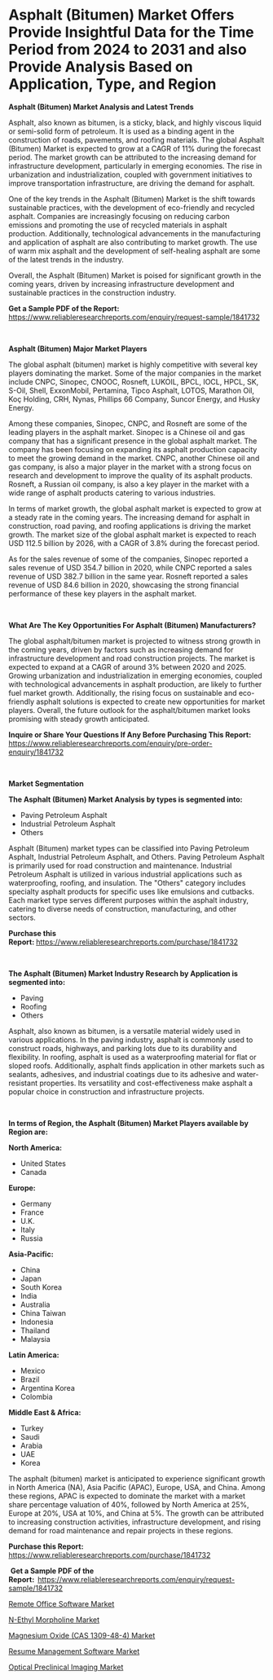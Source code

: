 <p><h1>Asphalt (Bitumen) Market Offers Provide Insightful Data for the Time Period from 2024 to 2031 and also Provide Analysis Based on Application, Type, and Region</h1></p><p><strong>Asphalt (Bitumen) Market Analysis and Latest Trends</strong></p>
<p><p>Asphalt, also known as bitumen, is a sticky, black, and highly viscous liquid or semi-solid form of petroleum. It is used as a binding agent in the construction of roads, pavements, and roofing materials. The global Asphalt (Bitumen) Market is expected to grow at a CAGR of 11% during the forecast period. The market growth can be attributed to the increasing demand for infrastructure development, particularly in emerging economies. The rise in urbanization and industrialization, coupled with government initiatives to improve transportation infrastructure, are driving the demand for asphalt.</p><p>One of the key trends in the Asphalt (Bitumen) Market is the shift towards sustainable practices, with the development of eco-friendly and recycled asphalt. Companies are increasingly focusing on reducing carbon emissions and promoting the use of recycled materials in asphalt production. Additionally, technological advancements in the manufacturing and application of asphalt are also contributing to market growth. The use of warm mix asphalt and the development of self-healing asphalt are some of the latest trends in the industry.</p><p>Overall, the Asphalt (Bitumen) Market is poised for significant growth in the coming years, driven by increasing infrastructure development and sustainable practices in the construction industry.</p></p>
<p><strong>Get a Sample PDF of the Report:&nbsp;</strong> <a href="https://www.reliableresearchreports.com/enquiry/request-sample/1841732">https://www.reliableresearchreports.com/enquiry/request-sample/1841732</a></p>
<p>&nbsp;</p>
<p><strong>Asphalt (Bitumen) Major Market Players</strong></p>
<p><p>The global asphalt (bitumen) market is highly competitive with several key players dominating the market. Some of the major companies in the market include CNPC, Sinopec, CNOOC, Rosneft, LUKOIL, BPCL, IOCL, HPCL, SK, S-Oil, Shell, ExxonMobil, Pertamina, Tipco Asphalt, LOTOS, Marathon Oil, Koç Holding, CRH, Nynas, Phillips 66 Company, Suncor Energy, and Husky Energy.</p><p>Among these companies, Sinopec, CNPC, and Rosneft are some of the leading players in the asphalt market. Sinopec is a Chinese oil and gas company that has a significant presence in the global asphalt market. The company has been focusing on expanding its asphalt production capacity to meet the growing demand in the market. CNPC, another Chinese oil and gas company, is also a major player in the market with a strong focus on research and development to improve the quality of its asphalt products. Rosneft, a Russian oil company, is also a key player in the market with a wide range of asphalt products catering to various industries.</p><p>In terms of market growth, the global asphalt market is expected to grow at a steady rate in the coming years. The increasing demand for asphalt in construction, road paving, and roofing applications is driving the market growth. The market size of the global asphalt market is expected to reach USD 112.5 billion by 2026, with a CAGR of 3.8% during the forecast period.</p><p>As for the sales revenue of some of the companies, Sinopec reported a sales revenue of USD 354.7 billion in 2020, while CNPC reported a sales revenue of USD 382.7 billion in the same year. Rosneft reported a sales revenue of USD 84.6 billion in 2020, showcasing the strong financial performance of these key players in the asphalt market.</p></p>
<p>&nbsp;</p>
<p><strong>What Are The Key Opportunities For Asphalt (Bitumen) Manufacturers?</strong></p>
<p><p>The global asphalt/bitumen market is projected to witness strong growth in the coming years, driven by factors such as increasing demand for infrastructure development and road construction projects. The market is expected to expand at a CAGR of around 3% between 2020 and 2025. Growing urbanization and industrialization in emerging economies, coupled with technological advancements in asphalt production, are likely to further fuel market growth. Additionally, the rising focus on sustainable and eco-friendly asphalt solutions is expected to create new opportunities for market players. Overall, the future outlook for the asphalt/bitumen market looks promising with steady growth anticipated.</p></p>
<p><strong>Inquire or Share Your Questions If Any Before Purchasing This Report:</strong> <a href="https://www.reliableresearchreports.com/enquiry/pre-order-enquiry/1841732">https://www.reliableresearchreports.com/enquiry/pre-order-enquiry/1841732</a></p>
<p>&nbsp;</p>
<p><strong>Market Segmentation</strong></p>
<p><strong>The Asphalt (Bitumen) Market Analysis by types is segmented into:</strong></p>
<p><ul><li>Paving Petroleum Asphalt</li><li>Industrial Petroleum Asphalt</li><li>Others</li></ul></p>
<p><p>Asphalt (Bitumen) market types can be classified into Paving Petroleum Asphalt, Industrial Petroleum Asphalt, and Others. Paving Petroleum Asphalt is primarily used for road construction and maintenance. Industrial Petroleum Asphalt is utilized in various industrial applications such as waterproofing, roofing, and insulation. The "Others" category includes specialty asphalt products for specific uses like emulsions and cutbacks. Each market type serves different purposes within the asphalt industry, catering to diverse needs of construction, manufacturing, and other sectors.</p></p>
<p><strong>Purchase this Report:&nbsp;</strong><a href="https://www.reliableresearchreports.com/purchase/1841732">https://www.reliableresearchreports.com/purchase/1841732</a></p>
<p>&nbsp;</p>
<p><strong>The Asphalt (Bitumen) Market Industry Research by Application is segmented into:</strong></p>
<p><ul><li>Paving</li><li>Roofing</li><li>Others</li></ul></p>
<p><p>Asphalt, also known as bitumen, is a versatile material widely used in various applications. In the paving industry, asphalt is commonly used to construct roads, highways, and parking lots due to its durability and flexibility. In roofing, asphalt is used as a waterproofing material for flat or sloped roofs. Additionally, asphalt finds application in other markets such as sealants, adhesives, and industrial coatings due to its adhesive and water-resistant properties. Its versatility and cost-effectiveness make asphalt a popular choice in construction and infrastructure projects.</p></p>
<p>&nbsp;</p>
<p><strong>In terms of Region, the Asphalt (Bitumen) Market Players available by Region are:</strong></p>
<p>
    <p> <strong> North America: </strong>
        <ul>
            <li>United States</li>
            <li>Canada</li>
        </ul>
        </p> 
    <p> <strong> Europe: </strong>
        <ul>
            <li>Germany</li>
            <li>France</li>
            <li>U.K.</li>
            <li>Italy</li>
            <li>Russia</li>
        </ul>
        </p> 
    <p> <strong> Asia-Pacific: </strong>
        <ul>
            <li>China</li>
            <li>Japan</li>
            <li>South Korea</li>
            <li>India</li>
            <li>Australia</li>
            <li>China Taiwan</li>
            <li>Indonesia</li>
            <li>Thailand</li>
            <li>Malaysia</li>
        </ul>
        </p> 
    <p> <strong> Latin America: </strong>
        <ul>
            <li>Mexico</li>
            <li>Brazil</li>
            <li>Argentina Korea</li>
            <li>Colombia</li>
        </ul>
        </p> 
    <p> <strong> Middle East & Africa: </strong>
        <ul>
            <li>Turkey</li>
            <li>Saudi</li>
            <li>Arabia</li>
            <li>UAE</li>
            <li>Korea</li>
        </ul>
    </p>
    </p>
<p><p>The asphalt (bitumen) market is anticipated to experience significant growth in North America (NA), Asia Pacific (APAC), Europe, USA, and China. Among these regions, APAC is expected to dominate the market with a market share percentage valuation of 40%, followed by North America at 25%, Europe at 20%, USA at 10%, and China at 5%. The growth can be attributed to increasing construction activities, infrastructure development, and rising demand for road maintenance and repair projects in these regions.</p></p>
<p><strong>Purchase this Report: </strong><a href="https://www.reliableresearchreports.com/purchase/1841732">https://www.reliableresearchreports.com/purchase/1841732</a></p>
<p>&nbsp;<strong>Get a Sample PDF of the Report:&nbsp;&nbsp;</strong><a href="https://www.reliableresearchreports.com/enquiry/request-sample/1841732">https://www.reliableresearchreports.com/enquiry/request-sample/1841732</a></p>
<p><strong></strong></p>
<p><p><a href="https://medium.com/@arnisaleka1951/remote-office-software-market-report-reveals-the-latest-trends-and-growth-opportunities-of-this-b55d9f5830e4">Remote Office Software Market</a></p><p><a href="https://github.com/dimitrishawkinswaynenp91rgz/Market-Research-Report-List-1/blob/main/n-ethyl-morpholine-market.md">N-Ethyl Morpholine Market</a></p><p><a href="https://github.com/changoleonlaverguenzanoexiste/Market-Research-Report-List-2/blob/main/magnesium-oxide-cas-1309-48-4-market.md">Magnesium Oxide (CAS 1309-48-4) Market</a></p><p><a href="https://medium.com/@reganklocko456458/resume-management-software-market-size-market-outlook-and-market-forecast-2024-to-2031-ba655134bc8c">Resume Management Software Market</a></p><p><a href="https://medium.com/@arnisaleka1951/optical-preclinical-imaging-market-size-cagr-trends-2024-2030-afea67619dcb">Optical Preclinical Imaging Market</a></p></p>